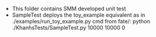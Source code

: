 - This folder contains SMM developed unit test
- SampleTest deploys the toy_example equivalent as in ./examples/run_toy_example.py
    cmd from fate/: python ./KhanhsTests/SampleTest.py 10000 10000 0

